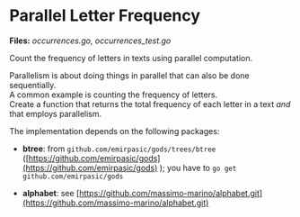 # Parallel Letter Frequency

**Files:** *occurrences.go, occurrences_test.go*

Count the frequency of letters in texts using parallel computation.

Parallelism is about doing things in parallel that can also be done sequentially.  
A common example is counting the frequency of letters.  
Create a function that returns the total frequency of each letter in a text *and* that employs parallelism.  

The implementation depends on the following packages:

- **btree**: from ``github.com/emirpasic/gods/trees/btree`` ([https://github.com/emirpasic/gods](https://github.com/emirpasic/gods) ); you have to ``go get github.com/emirpasic/gods``

- **alphabet**: see [https://github.com/massimo-marino/alphabet.git](https://github.com/massimo-marino/alphabet.git) 

